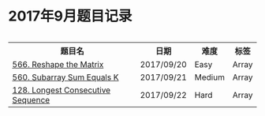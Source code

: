 # 2017年9月题目记录

<div style="overflow-x: auto; width:100%;text-align:center;">
<table>  
    <tr>
        <th>题目名</th>
        <th>日期</th>
        <th>难度</th>
        <th>标签</th>
    </tr>
    <tr>  
        <td><a href="https://leetcode.com/problems/reshape-the-matrix/#/description">566. Reshape the Matrix</a></td>  
        <td>2017/09/20</td>  
        <td>Easy</td>  
        <td>Array</td>  
    </tr>  
    <tr>  
        <td><a href="https://leetcode.com/problems/subarray-sum-equals-k/description">560. Subarray Sum Equals K</a></td>  
        <td>2017/09/21</td>  
        <td>Medium</td>  
        <td>Array</td>  
    </tr>
    <tr>  
        <td><a href="https://leetcode.com/problems/longest-consecutive-sequence/description">128. Longest Consecutive Sequence</a></td>  
        <td>2017/09/22</td>  
        <td>Hard</td>  
        <td>Array</td>  
    </tr> 
</table>  
</div>
